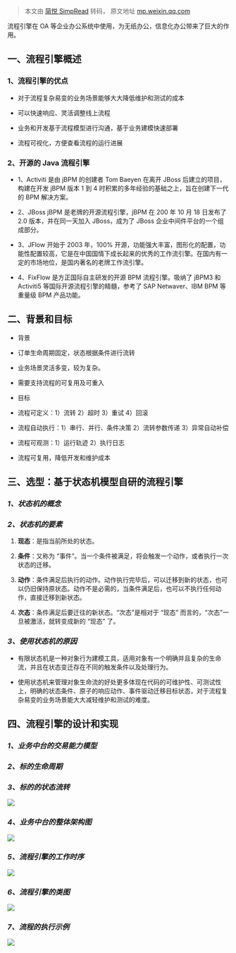 > 本文由 [简悦 SimpRead](http://ksria.com/simpread/) 转码， 原文地址 [mp.weixin.qq.com](https://mp.weixin.qq.com/s/kqih5ga_r66h3gQDgLWjYw)

流程引擎在 OA 等企业办公系统中使用，为无纸办公，信息化办公带来了巨大的作用。

一、流程引擎概述
--------

### 1、流程引擎的优点

*   对于流程复杂易变的业务场景能够大大降低维护和测试的成本
    
*   可以快速响应、灵活调整线上流程
    
*   业务和开发基于流程模型进行沟通，基于业务建模快速部署
    
*   流程可视化，方便查看流程的运行进展
    

### 2、开源的 Java 流程引擎

*   1、Activiti 是由 jBPM 的创建者 Tom Baeyen 在离开 JBoss 后建立的项目，构建在开发 jBPM 版本 1 到 4 时积累的多年经验的基础之上，旨在创建下一代的 BPM 解决方案。
    
*   2、JBoss jBPM 是老牌的开源流程引擎，jBPM 在 200 年 10 月 18 日发布了 2.0 版本，并在同一天加入 JBoss，成为了 JBoss 企业中间件平台的一个组成部分。
    
*   3、JFlow 开始于 2003 年，100% 开源，功能强大丰富，图形化的配置，功能性配置较高，它是在中国国情下成长起来的优秀的工作流引擎。在国内有一定的市场地位，是国内著名的老牌工作流引擎。
    
*   4、FixFlow 是方正国际自主研发的开源 BPM 流程引擎。吸纳了 jBPM3 和 Activiti5 等国际开源流程引擎的精髓，参考了 SAP Netwaver、IBM BPM 等重量级 BPM 产品功能。
    

二、背景和目标
-------

*   背景
    

*   订单生命周期固定，状态根据条件进行流转
    
*   业务场景灵活多变，较为复杂。
    
*   需要支持流程的可复用及可重入
    

*   目标
    

*   流程可定义：1）流转 2）超时 3）重试 4）回滚
    
*   流程自动执行：1）串行、并行、条件决策 2）流转参数传递 3）异常自动补偿
    
*   流程可观测：1）运行轨迹 2）执行日志
    
*   流程可复用，降低开发和维护成本
    

三、选型：基于状态机模型自研的流程引擎
-------------------

### _1、状态机的概念_

### _2、状态机的要素_

1.  **现态**：是指当前所处的状态。
    
2.  **条件**：又称为 “事件”。当一个条件被满足，将会触发一个动作，或者执行一次状态的迁移。
    
3.  **动作**：条件满足后执行的动作。动作执行完毕后，可以迁移到新的状态，也可以仍旧保持原状态。动作不是必需的，当条件满足后，也可以不执行任何动作，直接迁移到新状态。
    
4.  **次态**：条件满足后要迁往的新状态。“次态”是相对于 “现态” 而言的，“次态”一旦被激活，就转变成新的 “现态” 了。
    

### _3、使用状态机的原因_

*   有限状态机是一种对象行为建模工具，适用对象有一个明确并且复杂的生命流，并且在状态变迁存在不同的触发条件以及处理行为。
    
*   使用状态机来管理对象生命流的好处更多体现在代码的可维护性、可测试性上，明确的状态条件、原子的响应动作、事件驱动迁移目标状态，对于流程复杂易变的业务场景能大大减轻维护和测试的难度。
    

四、流程引擎的设计和实现
------------

### _1、业务中台的交易能力模型_

### _2、标的生命周期_

### _3、标的的状态流转_

![](https://mmbiz.qpic.cn/mmbiz_png/7ianxQYSjic0oAedLeEOE72EROkEwDXMicicVwAhuX7LZiabLrgjzanaIlbsYoUDIfNz640BHG568S0CuNa5gb8kHJg/640?wx_fmt=png)

### _4、业务中台的整体架构图_

![](https://mmbiz.qpic.cn/mmbiz_png/7ianxQYSjic0oAedLeEOE72EROkEwDXMicicLozMZvCzjcU9zAuDjWC93FOTYVHaPQVW4EX9kVx8PAVhjsaiaEcN23w/640?wx_fmt=png)

### _5、流程引擎的工作时序_

![](https://mmbiz.qpic.cn/mmbiz_png/7ianxQYSjic0oAedLeEOE72EROkEwDXMicicC8JyicV2LNjPASv4JAjG3iaXq47Szy97BZH6vqSCPZAwKdGgmLIuwPRg/640?wx_fmt=png)

### _6、流程引擎的类图_

![](https://mmbiz.qpic.cn/mmbiz_png/7ianxQYSjic0oAedLeEOE72EROkEwDXMicic86pa8ibZicNfIk7iaHWG4xBgMK8w705ibVjKGCyLkyWNwzAicsHunFXO6zg/640?wx_fmt=png)

### _7、流程的执行示例_

![](https://mmbiz.qpic.cn/mmbiz_png/7ianxQYSjic0oAedLeEOE72EROkEwDXMicic9P86PncKJk9ibH0ztleOUMvIibibDmBPnzbib81OKtYPTrB4kusXhVR43A/640?wx_fmt=png)